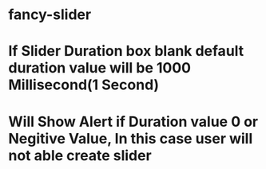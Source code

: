 # fancy-slider
# If Slider Duration box blank default duration value will be 1000 Millisecond(1 Second)
# Will Show Alert if Duration value 0 or Negitive Value, In this case user will not able create slider
